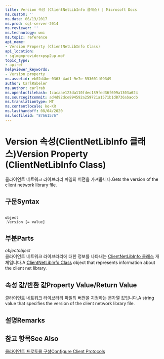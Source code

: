 ```yaml
---
title: Version 속성 (ClientNetLibInfo 클래스) | Microsoft Docs
ms.custom: ''
ms.date: 06/13/2017
ms.prod: sql-server-2014
ms.reviewer: ''
ms.technology: wmi
ms.topic: reference
api_name:
- Version Property (ClientNetLibInfo Class)
api_location:
- sqlmgmproviderxpsp2up.mof
topic_type:
- apiref
helpviewer_keywords:
- Version property
ms.assetid: eb02d4be-0363-4ad1-9e7e-553601f09349
author: CarlRabeler
ms.author: carlrab
ms.openlocfilehash: 1cacaae123da110fdec189fed36f699a1303a624
ms.sourcegitcommit: ad4d92dce894592a259721a1571b1d8736abacdb
ms.translationtype: MT
ms.contentlocale: ko-KR
ms.lasthandoff: 08/04/2020
ms.locfileid: "87661576"
---
```

# <a name="version-property-clientnetlibinfo-class"></a><span data-ttu-id="9549d-102">Version 속성(ClientNetLibInfo 클래스)</span><span class="sxs-lookup"><span data-stu-id="9549d-102">Version Property (ClientNetLibInfo Class)</span></span>
  <span data-ttu-id="9549d-103">클라이언트 네트워크 라이브러리 파일의 버전을 가져옵니다.</span><span class="sxs-lookup"><span data-stu-id="9549d-103">Gets the version of the client network library file.</span></span>  
  
## <a name="syntax"></a><span data-ttu-id="9549d-104">구문</span><span class="sxs-lookup"><span data-stu-id="9549d-104">Syntax</span></span>  
  
```  
  
object  
.Version [= value]  
```  
  
## <a name="parts"></a><span data-ttu-id="9549d-105">부분</span><span class="sxs-lookup"><span data-stu-id="9549d-105">Parts</span></span>  
 <span data-ttu-id="9549d-106">*object*</span><span class="sxs-lookup"><span data-stu-id="9549d-106">*object*</span></span>  
 <span data-ttu-id="9549d-107">클라이언트 네트워크 라이브러리에 대한 정보를 나타내는 [ClientNetLibInfo 클래스](clientnetlibinfo-class.md) 개체입니다.</span><span class="sxs-lookup"><span data-stu-id="9549d-107">A [ClientNetLibInfo Class](clientnetlibinfo-class.md) object that represents information about the client net library.</span></span>  
  
## <a name="property-valuereturn-value"></a><span data-ttu-id="9549d-108">속성 값/반환 값</span><span class="sxs-lookup"><span data-stu-id="9549d-108">Property Value/Return Value</span></span>  
 <span data-ttu-id="9549d-109">클라이언트 네트워크 라이브러리 파일의 버전을 지정하는 문자열 값입니다.</span><span class="sxs-lookup"><span data-stu-id="9549d-109">A string value that specifies the version of the client network library file.</span></span>  
  
## <a name="remarks"></a><span data-ttu-id="9549d-110">설명</span><span class="sxs-lookup"><span data-stu-id="9549d-110">Remarks</span></span>  
  
## <a name="see-also"></a><span data-ttu-id="9549d-111">참고 항목</span><span class="sxs-lookup"><span data-stu-id="9549d-111">See Also</span></span>  
 [<span data-ttu-id="9549d-112">클라이언트 프로토콜 구성</span><span class="sxs-lookup"><span data-stu-id="9549d-112">Configure Client Protocols</span></span>](https://technet.microsoft.com/library/ms181035.aspx)  
  
  
